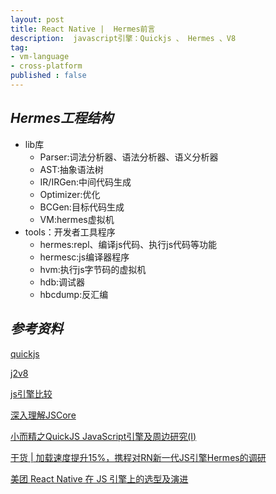```yaml
---
layout: post
title: React Native |  Hermes前言
description:  javascript引擎：Quickjs 、 Hermes 、V8
tag:
- vm-language
- cross-platform
published : false 
---
```


## *Hermes工程结构*

- lib库
    - Parser:词法分析器、语法分析器、语义分析器
    - AST:抽象语法树
    - IR/IRGen:中间代码生成
    - Optimizer:优化
    - BCGen:目标代码生成
    - VM:hermes虚拟机
- tools：开发者工具程序
    - hermes:repl、编译js代码、执行js代码等功能
    - hermesc:js编译器程序
    - hvm:执行js字节码的虚拟机
    - hdb:调试器
    - hbcdump:反汇编


## *参考资料*

[quickjs](https://github.com/bellard/quickjs)

[j2v8](https://github.com/eclipsesource/J2V8)

[js引擎比较](https://segmentfault.com/a/1190000039288517)

[深入理解JSCore](https://tech.meituan.com/2018/08/23/deep-understanding-of-jscore.html)

[小而精之QuickJS JavaScript引擎及周边研究(I)](https://blog.csdn.net/Innost/article/details/98491709?spm=1001.2014.3001.5501)

[干货 | 加载速度提升15%，携程对RN新一代JS引擎Hermes的调研](https://mp.weixin.qq.com/s/BOeuLoZjCdi61P_MhaJT0g)

[美团 React Native 在 JS 引擎上的选型及演进](https://time.geekbang.org/qconplus/detail/100091371)